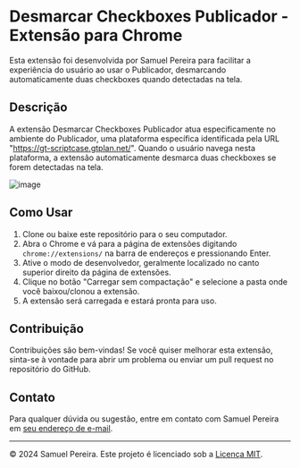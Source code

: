 # Desmarcar Checkboxes Publicador - Extensão para Chrome

Esta extensão foi desenvolvida por Samuel Pereira para facilitar a experiência do usuário ao usar o Publicador, desmarcando automaticamente duas checkboxes quando detectadas na tela.

## Descrição

A extensão Desmarcar Checkboxes Publicador atua especificamente no ambiente do Publicador, uma plataforma específica identificada pela URL "https://gt-scriptcase.gtplan.net/". Quando o usuário navega nesta plataforma, a extensão automaticamente desmarca duas checkboxes se forem detectadas na tela.

![image](https://github.com/Oldp1e/sc_deploy_helper/assets/28911186/51a6f514-bcf0-4cc7-b9d2-61c5f0c49ebe)


## Como Usar

1. Clone ou baixe este repositório para o seu computador.
2. Abra o Chrome e vá para a página de extensões digitando `chrome://extensions/` na barra de endereços e pressionando Enter.
3. Ative o modo de desenvolvedor, geralmente localizado no canto superior direito da página de extensões.
4. Clique no botão "Carregar sem compactação" e selecione a pasta onde você baixou/clonou a extensão.
5. A extensão será carregada e estará pronta para uso.

## Contribuição

Contribuições são bem-vindas! Se você quiser melhorar esta extensão, sinta-se à vontade para abrir um problema ou enviar um pull request no repositório do GitHub.

## Contato

Para qualquer dúvida ou sugestão, entre em contato com Samuel Pereira em [seu endereço de e-mail](oldp1e.professional.contact@gmail.com.com).

---

© 2024 Samuel Pereira. Este projeto é licenciado sob a [Licença MIT](LICENSE).
